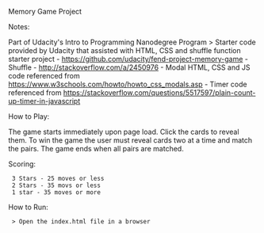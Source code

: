 Memory Game Project

Notes:

Part of Udacity's Intro to Programming Nanodegree Program
     > Starter code provided by Udacity that assisted with HTML, CSS and shuffle function 
starter project - https://github.com/udacity/fend-project-memory-game
         - Shuffle - http://stackoverflow.com/a/2450976
         - Modal HTML, CSS and JS code referenced from https://www.w3schools.com/howto/howto_css_modals.asp
         - Timer code referenced from https://stackoverflow.com/questions/5517597/plain-count-up-timer-in-javascript


How to Play:

The game starts immediately upon page load. Click the cards to reveal them. To win the game the user must reveal cards two at a time and match the pairs.  The game ends when all pairs are matched. 

Scoring:

     3 Stars - 25 moves or less
     2 Stars - 35 movs or less
     1 star - 35 moves or more

How to Run:

     > Open the index.html file in a browser
